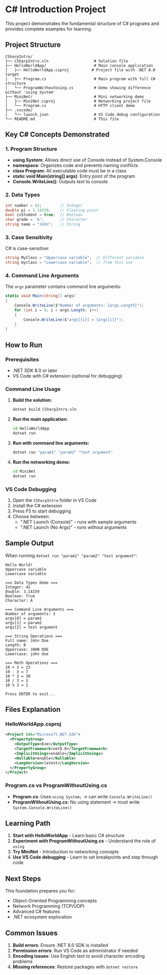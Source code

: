 # C# Introduction Project

This project demonstrates the fundamental structure of C# programs and provides complete examples for learning.

## Project Structure

```
CSharpIntro/
├── CSharpIntro.sln                    # Solution file
├── HelloWorldApp/                     # Main console application
│   ├── HelloWorldApp.csproj          # Project file with .NET 8.0 target
│   ├── Program.cs                     # Main program with full C# structure
│   └── ProgramWithoutUsing.cs         # Demo showing difference without 'using System'
├── MiniNet/                           # Mini networking demo
│   ├── MiniNet.csproj                 # Networking project file
│   └── Program.cs                     # HTTP client demo
├── .vscode/
│   └── launch.json                    # VS Code debug configuration
└── README.md                          # This file
```

## Key C# Concepts Demonstrated

### 1. Program Structure
- **using System**: Allows direct use of Console instead of System.Console
- **namespace**: Organizes code and prevents naming conflicts
- **class Program**: All executable code must be in a class
- **static void Main(string[] args)**: Entry point of the program
- **Console.WriteLine()**: Outputs text to console

### 2. Data Types
```csharp
int number = 42;        // Integer
double pi = 3.14159;    // Floating point
bool isStudent = true;  // Boolean
char grade = 'A';       // Character
string name = "John";   // String
```

### 3. Case Sensitivity
C# is case-sensitive:
```csharp
string MyClass = "Uppercase variable";  // Different variable
string myclass = "Lowercase variable";  // from this one
```

### 4. Command Line Arguments
The `args` parameter contains command line arguments:
```csharp
static void Main(string[] args)
{
    Console.WriteLine($"Number of arguments: {args.Length}");
    for (int i = 0; i < args.Length; i++)
    {
        Console.WriteLine($"args[{i}] = {args[i]}");
    }
}
```

## How to Run

### Prerequisites
- .NET SDK 8.0 or later
- VS Code with C# extension (optional for debugging)

### Command Line Usage

1. **Build the solution:**
   ```bash
   dotnet build CSharpIntro.sln
   ```

2. **Run the main application:**
   ```bash
   cd HelloWorldApp
   dotnet run
   ```

3. **Run with command line arguments:**
   ```bash
   dotnet run "param1" "param2" "test argument"
   ```

4. **Run the networking demo:**
   ```bash
   cd MiniNet
   dotnet run
   ```

### VS Code Debugging

1. Open the `CSharpIntro` folder in VS Code
2. Install the C# extension
3. Press F5 to start debugging
4. Choose between:
   - ".NET Launch (Console)" - runs with sample arguments
   - ".NET Launch (No Args)" - runs without arguments

## Sample Output

When running `dotnet run "param1" "param2" "test argument"`:

```
Hello World!
Uppercase variable
Lowercase variable

=== Data Types Demo ===
Integer: 42
Double: 3.14159
Boolean: True
Character: A

=== Command Line Arguments ===
Number of arguments: 3
args[0] = param1
args[1] = param2
args[2] = test argument

=== String Operations ===
Full name: John Doe
Length: 8
Uppercase: JOHN DOE
Lowercase: john doe

=== Math Operations ===
10 + 3 = 13
10 - 3 = 7
10 * 3 = 30
10 / 3 = 3
10 % 3 = 1

Press ENTER to exit...
```

## Files Explanation

### HelloWorldApp.csproj
```xml
<Project Sdk="Microsoft.NET.Sdk">
  <PropertyGroup>
    <OutputType>Exe</OutputType>
    <TargetFramework>net8.0</TargetFramework>
    <ImplicitUsings>enable</ImplicitUsings>
    <Nullable>enable</Nullable>
    <LangVersion>latest</LangVersion>
  </PropertyGroup>
</Project>
```

### Program.cs vs ProgramWithoutUsing.cs
- **Program.cs**: Uses `using System;` → can write `Console.WriteLine()`
- **ProgramWithoutUsing.cs**: No using statement → must write `System.Console.WriteLine()`

## Learning Path

1. **Start with HelloWorldApp** - Learn basic C# structure
2. **Experiment with ProgramWithoutUsing.cs** - Understand the role of `using`
3. **Try MiniNet** - Introduction to networking concepts
4. **Use VS Code debugging** - Learn to set breakpoints and step through code

## Next Steps

This foundation prepares you for:
- Object-Oriented Programming concepts
- Network Programming (TCP/UDP)
- Advanced C# features
- .NET ecosystem exploration

## Common Issues

1. **Build errors**: Ensure .NET 8.0 SDK is installed
2. **Permission errors**: Run VS Code as administrator if needed
3. **Encoding issues**: Use English text to avoid character encoding problems
4. **Missing references**: Restore packages with `dotnet restore`